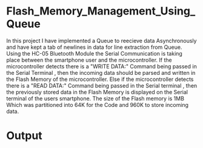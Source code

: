# Flash_Memory_Management_Using_Queue

In this project I have implemented a Queue to reecieve data Asynchronously and have kept a tab of newlines in data for line extraction from Queue.
Using the HC-05 Bluetooth Module the Serial Communication is taking place between the smartphone user and the microcontroller.
If the microcontroller detects there is a "WRITE DATA:" Command being passed in the Serial Terminal , then the incoming data should be parsed and written in the Flash Memory of the microcontroller.
Else if the microcontroller detects there is a "READ DATA:" Command being passed in the Serial terminal , then the previously stored data in the Flash Memory is displayed on the Serial terminal of the users smartphone.
The size of the Flash memory is 1MB Which was partitioned into 64K for the Code and 960K to store incoming data.

# Output

